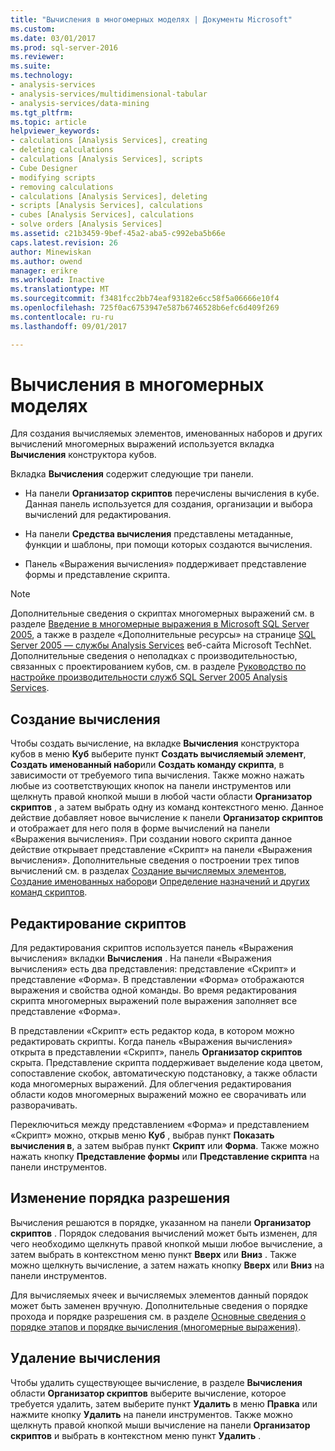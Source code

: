 ```yaml
---
title: "Вычисления в многомерных моделях | Документы Microsoft"
ms.custom: 
ms.date: 03/01/2017
ms.prod: sql-server-2016
ms.reviewer: 
ms.suite: 
ms.technology:
- analysis-services
- analysis-services/multidimensional-tabular
- analysis-services/data-mining
ms.tgt_pltfrm: 
ms.topic: article
helpviewer_keywords:
- calculations [Analysis Services], creating
- deleting calculations
- calculations [Analysis Services], scripts
- Cube Designer
- modifying scripts
- removing calculations
- calculations [Analysis Services], deleting
- scripts [Analysis Services], calculations
- cubes [Analysis Services], calculations
- solve orders [Analysis Services]
ms.assetid: c21b3459-9bef-45a2-aba5-c992eba5b66e
caps.latest.revision: 26
author: Minewiskan
ms.author: owend
manager: erikre
ms.workload: Inactive
ms.translationtype: MT
ms.sourcegitcommit: f3481fcc2bb74eaf93182e6cc58f5a06666e10f4
ms.openlocfilehash: 725f0ac6753947e587b6746528b6efc6d409f269
ms.contentlocale: ru-ru
ms.lasthandoff: 09/01/2017

---
```

# <a name="calculations-in-multidimensional-models"></a>Вычисления в многомерных моделях
  Для создания вычисляемых элементов, именованных наборов и других вычислений многомерных выражений используется вкладка **Вычисления** конструктора кубов.  
  
 Вкладка **Вычисления** содержит следующие три панели.  
  
-   На панели **Организатор скриптов** перечислены вычисления в кубе. Данная панель используется для создания, организации и выбора вычислений для редактирования.  
  
-   На панели **Средства вычисления** представлены метаданные, функции и шаблоны, при помощи которых создаются вычисления.  
  
-   Панель «Выражения вычисления» поддерживает представление формы и представление скрипта.  
  
> [!NOTE]  
>  Дополнительные сведения о скриптах многомерных выражений см. в разделе [Введение в многомерные выражения в Microsoft SQL Server 2005](http://go.microsoft.com/fwlink/?LinkId=81892), а также в разделе «Дополнительные ресурсы» на странице [SQL Server 2005 — службы Analysis Services](http://go.microsoft.com/fwlink/?LinkId=80853) веб-сайта Microsoft TechNet. Дополнительные сведения о неполадках с производительностью, связанных с проектированием кубов, см. в разделе [Руководство по настройке производительности служб SQL Server 2005 Analysis Services](http://go.microsoft.com/fwlink/?LinkId=81621).  
  
## <a name="creating-a-new-calculation"></a>Создание вычисления  
 Чтобы создать вычисление, на вкладке **Вычисления** конструктора кубов в меню **Куб** выберите пункт **Создать вычисляемый элемент**, **Создать именованный набор**или **Создать команду скрипта**, в зависимости от требуемого типа вычисления. Также можно нажать любые из соответствующих кнопок на панели инструментов или щелкнуть правой кнопкой мыши в любой части области **Организатор скриптов** , а затем выбрать одну из команд контекстного меню. Данное действие добавляет новое вычисление к панели **Организатор скриптов** и отображает для него поля в форме вычислений на панели «Выражения вычисления». При создании нового скрипта данное действие открывает представление «Скрипт» на панели «Выражения вычисления». Дополнительные сведения о построении трех типов вычислений см. в разделах [Создание вычисляемых элементов](../../analysis-services/multidimensional-models/create-calculated-members.md), [Создание именованных наборов](../../analysis-services/multidimensional-models/create-named-sets.md)и [Определение назначений и других команд скриптов](../../analysis-services/multidimensional-models/define-assignments-and-other-script-commands.md).  
  
## <a name="editing-scripts"></a>Редактирование скриптов  
 Для редактирования скриптов используется панель «Выражения вычисления» вкладки **Вычисления** . На панели «Выражения вычисления» есть два представления: представление «Скрипт» и представление «Форма». В представлении «Форма» отображаются выражения и свойства одной команды. Во время редактирования скрипта многомерных выражений поле выражения заполняет все представление «Форма».  
  
 В представлении «Скрипт» есть редактор кода, в котором можно редактировать скрипты. Когда панель «Выражения вычисления» открыта в представлении «Скрипт», панель **Организатор скриптов** скрыта. Представление скрипта поддерживает выделение кода цветом, сопоставление скобок, автоматическую подстановку, а также области кода многомерных выражений. Для облегчения редактирования области кодов многомерных выражений можно ее сворачивать или разворачивать.  
  
 Переключиться между представлением «Форма» и представлением «Скрипт» можно, открыв меню **Куб** , выбрав пункт **Показать вычисления в**, а затем выбрав пункт **Скрипт** или **Форма**. Также можно нажать кнопку **Представление формы** или **Представление скрипта** на панели инструментов.  
  
## <a name="changing-solve-order"></a>Изменение порядка разрешения  
 Вычисления решаются в порядке, указанном на панели **Организатор скриптов** . Порядок следования вычислений может быть изменен, для чего необходимо щелкнуть правой кнопкой мыши любое вычисление, а затем выбрать в контекстном меню пункт **Вверх** или **Вниз** . Также можно щелкнуть вычисление, а затем нажать кнопку **Вверх** или **Вниз** на панели инструментов.  
  
 Для вычисляемых ячеек и вычисляемых элементов данный порядок может быть заменен вручную. Дополнительные сведения о порядке прохода и порядке разрешения см. в разделе [Основные сведения о порядке этапов и порядке вычисления (многомерные выражения)](../../analysis-services/multidimensional-models/mdx/mdx-data-manipulation-understanding-pass-order-and-solve-order.md).  
  
## <a name="deleting-a-calculation"></a>Удаление вычисления  
 Чтобы удалить существующее вычисление, в разделе **Вычисления** области **Организатор скриптов** выберите вычисление, которое требуется удалить, затем выберите пункт **Удалить** в меню **Правка** или нажмите кнопку **Удалить** на панели инструментов. Также можно щелкнуть правой кнопкой мыши вычисление на панели **Организатор скриптов** и выбрать в контекстном меню пункт **Удалить** .  
  
  

